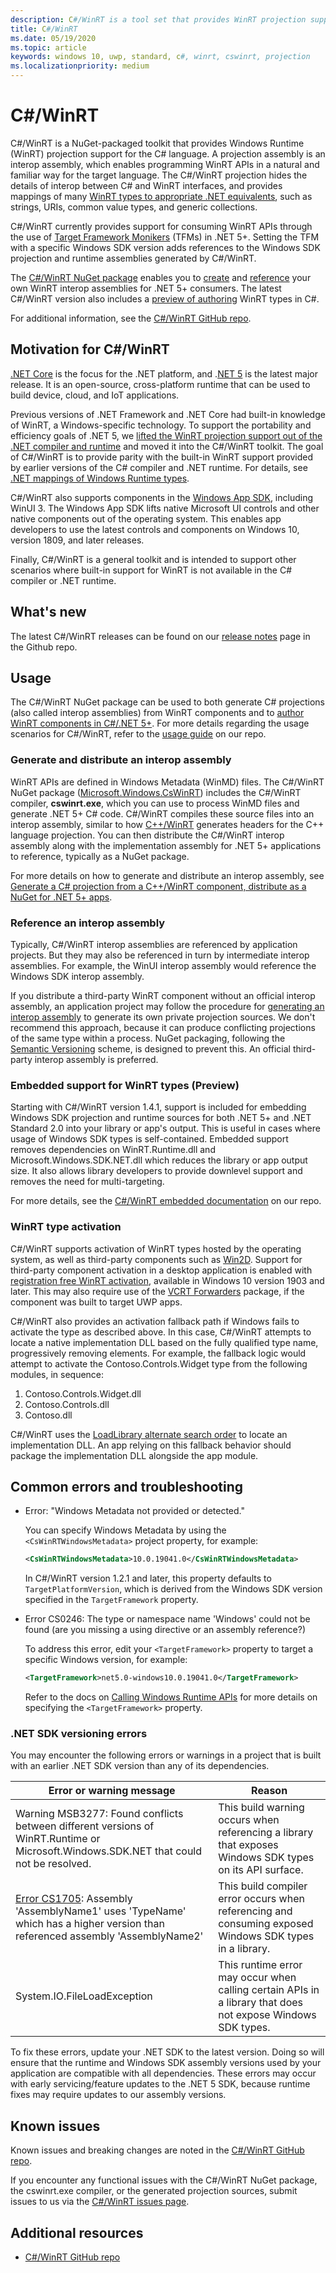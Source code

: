 ```yaml
---
description: C#/WinRT is a tool set that provides WinRT projection support for C# code.
title: C#/WinRT
ms.date: 05/19/2020
ms.topic: article
keywords: windows 10, uwp, standard, c#, winrt, cswinrt, projection
ms.localizationpriority: medium
---
```


# C#/WinRT

C#/WinRT is a NuGet-packaged toolkit that provides Windows Runtime (WinRT) projection support for the C# language. A projection assembly is an interop assembly, which enables programming WinRT APIs in a natural and familiar way for the target language. The C#/WinRT projection hides the details of interop between C# and WinRT interfaces, and provides mappings of many [WinRT types to appropriate .NET equivalents](net-mappings-of-winrt-types.md), such as strings, URIs, common value types, and generic collections.

C#/WinRT currently provides support for consuming WinRT APIs through the use of [Target Framework Monikers](/windows/apps/desktop/modernize/desktop-to-uwp-enhance#net-5-use-the-target-framework-moniker-option) (TFMs) in .NET 5+. Setting the TFM with a specific Windows SDK version adds references to the Windows SDK projection and runtime assemblies generated by C#/WinRT.

The [C#/WinRT NuGet package](https://www.nuget.org/packages/Microsoft.Windows.CsWinRT/) enables you to [create](#generate-and-distribute-an-interop-assembly) and [reference](#reference-an-interop-assembly) your own WinRT interop assemblies for .NET 5+ consumers. The latest C#/WinRT version also includes a [preview of authoring](create-windows-runtime-component-cswinrt.md) WinRT types in C#.

For additional information, see the [C#/WinRT GitHub repo](https://aka.ms/cswinrt/repo).

## Motivation for C#/WinRT

[.NET Core](/dotnet/core/) is the focus for the .NET platform, and .[NET 5](/dotnet/core/dotnet-five) is the latest major release. It is an open-source, cross-platform runtime that can be used to build device, cloud, and IoT applications.

Previous versions of .NET Framework and .NET Core had built-in knowledge of WinRT, a Windows-specific technology. To support the portability and efficiency goals of .NET 5, we [lifted the WinRT projection support out of the .NET compiler and runtime](/dotnet/core/compatibility/interop/5.0/built-in-support-for-winrt-removed) and moved it into the C#/WinRT toolkit. The goal of C#/WinRT is to provide parity with the built-in WinRT support provided by earlier versions of the C# compiler and .NET runtime. For details, see [.NET mappings of Windows Runtime types](net-mappings-of-winrt-types.md).

C#/WinRT also supports components in the [Windows App SDK](/windows/apps/windows-app-sdk/), including WinUI 3. The Windows App SDK lifts native Microsoft UI controls and other native components out of the operating system. This enables app developers to use the latest controls and components on Windows 10, version 1809, and later releases.

Finally, C#/WinRT is a general toolkit and is intended to support other scenarios where built-in support for WinRT is not available in the C# compiler or .NET runtime.

## What's new

The latest C#/WinRT releases can be found on our [release notes](https://github.com/microsoft/CsWinRT/releases) page in the Github repo.

## Usage

The C#/WinRT NuGet package can be used to both generate C# projections (also called interop assemblies) from WinRT components and to [author WinRT components in C#/.NET 5+](https://github.com/microsoft/CsWinRT/blob/master/docs/authoring.md). For more details regarding the usage scenarios for C#/WinRT, refer to the [usage guide](https://github.com/microsoft/CsWinRT/blob/master/docs/usage.md) on our repo.

### Generate and distribute an interop assembly

WinRT APIs are defined in Windows Metadata (WinMD) files. The C#/WinRT NuGet package ([Microsoft.Windows.CsWinRT](https://www.nuget.org/packages/Microsoft.Windows.CsWinRT/)) includes the C#/WinRT compiler, **cswinrt.exe**, which you can use to process WinMD files and generate .NET 5+ C# code. C#/WinRT compiles these source files into an interop assembly, similar to how [C++/WinRT](../cpp-and-winrt-apis/index.md) generates headers for the C++ language projection. You can then distribute the C#/WinRT interop assembly along with the implementation assembly for .NET 5+ applications to reference, typically as a NuGet package.

For more details on how to generate and distribute an interop assembly, see [Generate a C# projection from a C++/WinRT component, distribute as a NuGet for .NET 5+ apps](net-projection-from-cppwinrt-component.md).

### Reference an interop assembly

Typically, C#/WinRT interop assemblies are referenced by application projects. But they may also be referenced in turn by intermediate interop assemblies. For example, the WinUI interop assembly would reference the Windows SDK interop assembly.

If you distribute a third-party WinRT component without an official interop assembly, an application project may follow the procedure for [generating an interop assembly](#generate-and-distribute-an-interop-assembly) to generate its own private projection sources. We don't recommend this approach, because it can produce conflicting projections of the same type within a process. NuGet packaging, following the [Semantic Versioning](https://semver.org) scheme, is designed to prevent this. An official third-party interop assembly is preferred.

### Embedded support for WinRT types (Preview) 

Starting with C#/WinRT version 1.4.1, support is included for embedding Windows SDK projection and runtime sources for both .NET 5+ and .NET Standard 2.0 into your library or app's output. This is useful in cases where usage of Windows SDK types is self-contained. Embedded support removes dependencies on WinRT.Runtime.dll and Microsoft.Windows.SDK.NET.dll which reduces the library or app output size. It also allows library developers to provide downlevel support and removes the need for multi-targeting.

For more details, see the [C#/WinRT embedded documentation](https://github.com/microsoft/CsWinRT/blob/master/docs/embedded.md) on our repo.

### WinRT type activation

C#/WinRT supports activation of WinRT types hosted by the operating system, as well as third-party components such as [Win2D](https://www.nuget.org/packages/Win2D.uwp/). Support for third-party component activation in a desktop application is enabled with [registration free WinRT activation](https://blogs.windows.com/windowsdeveloper/2019/04/30/enhancing-non-packaged-desktop-apps-using-windows-runtime-components/), available in Windows 10 version 1903 and later. This may also require use of the [VCRT Forwarders](https://www.nuget.org/packages/Microsoft.VCRTForwarders.140/) package, if the component was built to target UWP apps.

C#/WinRT also provides an activation fallback path if Windows fails to activate the type as described above. In this case, C#/WinRT attempts to locate a native implementation DLL based on the fully qualified type name, progressively removing elements. For example, the fallback logic would attempt to activate the Contoso.Controls.Widget type from the following modules, in sequence:

1. Contoso.Controls.Widget.dll
2. Contoso.Controls.dll
3. Contoso.dll

C#/WinRT uses the [LoadLibrary alternate search order](/windows/win32/dlls/dynamic-link-library-search-order#alternate-search-order-for-desktop-applications) to locate an implementation DLL. An app relying on this fallback behavior should package the implementation DLL alongside the app module.

## Common errors and troubleshooting

- Error: "Windows Metadata not provided or detected."

  You can specify Windows Metadata by using the `<CsWinRTWindowsMetadata>` project property, for example:

  ```xml
  <CsWinRTWindowsMetadata>10.0.19041.0</CsWinRTWindowsMetadata>
  ```

  In C#/WinRT version 1.2.1 and later, this property defaults to `TargetPlatformVersion`, which is derived from the Windows SDK version specified in the `TargetFramework` property.
  
- Error	CS0246: The type or namespace name 'Windows' could not be found (are you missing a using directive or an assembly reference?)

  To address this error, edit your `<TargetFramework>` property to target a specific Windows version, for example:
  ```xml
  <TargetFramework>net5.0-windows10.0.19041.0</TargetFramework>
  ```
  Refer to the docs on [Calling Windows Runtime APIs](/windows/apps/desktop/modernize/desktop-to-uwp-enhance) for more details on specifying the `<TargetFramework>` property.


### .NET SDK versioning errors

You may encounter the following errors or warnings in a project that is built with an earlier .NET SDK version than any of its dependencies.

| Error or warning message | Reason |
|--------------------------|--------|
| Warning MSB3277: Found conflicts between different versions of WinRT.Runtime or Microsoft.Windows.SDK.NET that could not be resolved. | This build warning occurs when referencing a library that exposes Windows SDK types on its API surface. |
| [Error CS1705](/dotnet/csharp/language-reference/compiler-messages/cs1705): Assembly 'AssemblyName1' uses 'TypeName' which has a higher version than referenced assembly 'AssemblyName2' | This build compiler error occurs when referencing and consuming exposed Windows SDK types in a library. |
| System.IO.FileLoadException | This runtime error may occur when calling certain APIs in a library that does not expose Windows SDK types. |

To fix these errors, update your .NET SDK to the latest version. Doing so will ensure that the runtime and Windows SDK assembly versions used by your application are compatible with all dependencies. These errors may occur with early servicing/feature updates to the .NET 5 SDK, because runtime fixes may require updates to our assembly versions.

## Known issues

Known issues and breaking changes are noted in the [C#/WinRT GitHub repo](https://aka.ms/cswinrt/repo).

If you encounter any functional issues with the C#/WinRT NuGet package, the cswinrt.exe compiler, or the generated projection sources, submit issues to us via the [C#/WinRT issues page](https://github.com/microsoft/CsWinRT/issues).

## Additional resources

* [C#/WinRT GitHub repo](https://aka.ms/cswinrt/repo)
